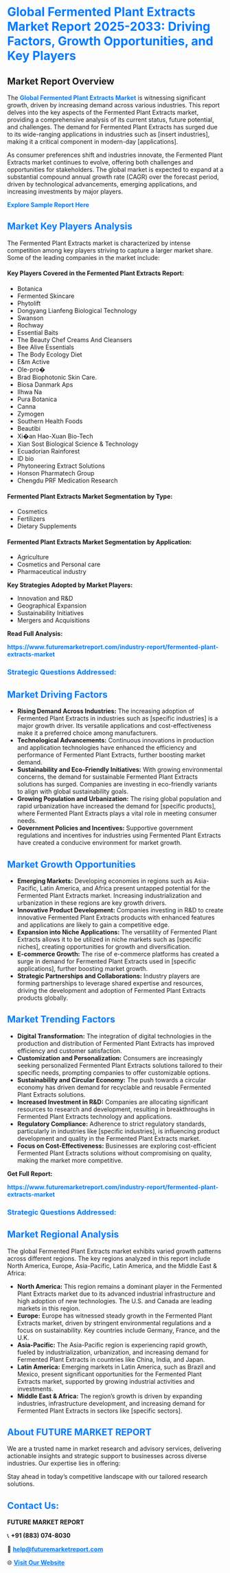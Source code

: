 <h1 style="color: #007BFF;">Global Fermented Plant Extracts Market Report 2025-2033: Driving Factors, Growth Opportunities, and Key Players</h1>

<section id="overview">
<h2>Market Report Overview</h2>
<p>The <a href="https://www.futuremarketreport.com/industry-report/fermented-plant-extracts-market" style="color: #007BFF; text-decoration: none;"><strong>Global Fermented Plant Extracts Market</strong></a> is witnessing significant growth, driven by increasing demand across various industries. This report delves into the key aspects of the Fermented Plant Extracts market, providing a comprehensive analysis of its current status, future potential, and challenges. The demand for Fermented Plant Extracts has surged due to its wide-ranging applications in industries such as [insert industries], making it a critical component in modern-day [applications].</p>
<p>As consumer preferences shift and industries innovate, the Fermented Plant Extracts market continues to evolve, offering both challenges and opportunities for stakeholders. The global market is expected to expand at a substantial compound annual growth rate (CAGR) over the forecast period, driven by technological advancements, emerging applications, and increasing investments by major players.</p>
</section>

<section id="overview">
<p><a href="https://www.futuremarketreport.com/request-sample/reportId=61572" style="color: #007BFF; text-decoration: none;"><strong>Explore Sample Report Here</strong></a></p>
</section>

<section id="key-players">
<h2 style="color: #007BFF;">Market Key Players Analysis</h2>
<p>The Fermented Plant Extracts market is characterized by intense competition among key players striving to capture a larger market share. Some of the leading companies in the market include:</p>
<h4>Key Players Covered in the Fermented Plant Extracts Report:</h4>
<ul><li>Botanica</li><li>Fermented Skincare</li><li>Phytolift</li><li>Dongyang Lianfeng Biological Technology</li><li>Swanson</li><li>Rochway</li><li>Essential Baits</li><li>The Beauty Chef Creams And Cleansers</li><li>Bee Alive Essentials</li><li>The Body Ecology Diet</li><li>E&amp;m Active</li><li>Ole-pro�</li><li>Brad Biophotonic Skin Care.</li><li>Biosa Danmark Aps</li><li>Ilhwa Na</li><li>Pura Botanica</li><li>Canna</li><li>Zymogen</li><li>Southern Health Foods</li><li>Beautibi</li><li>Xi�an Hao-Xuan Bio-Tech</li><li>Xian Sost Biological Science &amp; Technology</li><li>Ecuadorian Rainforest</li><li>ID bio</li><li>Phytoneering Extract Solutions</li><li>Honson Pharmatech Group</li><li>Chengdu PRF Medication Research</li></ul>
<h4>Fermented Plant Extracts Market Segmentation by Type:</h4>
<ul><li>Cosmetics</li><li>Fertilizers</li><li>Dietary Supplements</li></ul>

<h4>Fermented Plant Extracts Market Segmentation by Application:</h4>
<ul><li>Agriculture</li><li>Cosmetics and Personal care</li><li>Pharmaceutical industry</li></ul>
<p><strong>Key Strategies Adopted by Market Players:</strong></p>
<ul>
<li>Innovation and R&D</li>
<li>Geographical Expansion</li>
<li>Sustainability Initiatives</li>
<li>Mergers and Acquisitions</li>
</ul>
</section>

<section>
<p><strong>Read Full Analysis: </strong></p><a href="https://www.futuremarketreport.com/industry-report/fermented-plant-extracts-market" style="color: #007BFF; text-decoration: none;"><strong>https://www.futuremarketreport.com/industry-report/fermented-plant-extracts-market</strong></a>
<h3 style="color: #007BFF;">Strategic Questions Addressed:</h3>
</section>

<section id="driving-factors">
<h2 style="color: #007BFF;">Market Driving Factors</h2>
<ul>
<li><strong>Rising Demand Across Industries:</strong> The increasing adoption of Fermented Plant Extracts in industries such as [specific industries] is a major growth driver. Its versatile applications and cost-effectiveness make it a preferred choice among manufacturers.</li>
<li><strong>Technological Advancements:</strong> Continuous innovations in production and application technologies have enhanced the efficiency and performance of Fermented Plant Extracts, further boosting market demand.</li>
<li><strong>Sustainability and Eco-Friendly Initiatives:</strong> With growing environmental concerns, the demand for sustainable Fermented Plant Extracts solutions has surged. Companies are investing in eco-friendly variants to align with global sustainability goals.</li>
<li><strong>Growing Population and Urbanization:</strong> The rising global population and rapid urbanization have increased the demand for [specific products], where Fermented Plant Extracts plays a vital role in meeting consumer needs.</li>
<li><strong>Government Policies and Incentives:</strong> Supportive government regulations and incentives for industries using Fermented Plant Extracts have created a conducive environment for market growth.</li>
</ul>
</section>

<section id="growth-opportunities">
<h2 style="color: #007BFF;">Market Growth Opportunities</h2>
<ul>
<li><strong>Emerging Markets:</strong> Developing economies in regions such as Asia-Pacific, Latin America, and Africa present untapped potential for the Fermented Plant Extracts market. Increasing industrialization and urbanization in these regions are key growth drivers.</li>
<li><strong>Innovative Product Development:</strong> Companies investing in R&D to create innovative Fermented Plant Extracts products with enhanced features and applications are likely to gain a competitive edge.</li>
<li><strong>Expansion into Niche Applications:</strong> The versatility of Fermented Plant Extracts allows it to be utilized in niche markets such as [specific niches], creating opportunities for growth and diversification.</li>
<li><strong>E-commerce Growth:</strong> The rise of e-commerce platforms has created a surge in demand for Fermented Plant Extracts used in [specific applications], further boosting market growth.</li>
<li><strong>Strategic Partnerships and Collaborations:</strong> Industry players are forming partnerships to leverage shared expertise and resources, driving the development and adoption of Fermented Plant Extracts products globally.</li>
</ul>
</section>

<section id="trending-factors">
<h2 style="color: #007BFF;">Market Trending Factors</h2>
<ul>
<li><strong>Digital Transformation:</strong> The integration of digital technologies in the production and distribution of Fermented Plant Extracts has improved efficiency and customer satisfaction.</li>
<li><strong>Customization and Personalization:</strong> Consumers are increasingly seeking personalized Fermented Plant Extracts solutions tailored to their specific needs, prompting companies to offer customizable options.</li>
<li><strong>Sustainability and Circular Economy:</strong> The push towards a circular economy has driven demand for recyclable and reusable Fermented Plant Extracts solutions.</li>
<li><strong>Increased Investment in R&D:</strong> Companies are allocating significant resources to research and development, resulting in breakthroughs in Fermented Plant Extracts technology and applications.</li>
<li><strong>Regulatory Compliance:</strong> Adherence to strict regulatory standards, particularly in industries like [specific industries], is influencing product development and quality in the Fermented Plant Extracts market.</li>
<li><strong>Focus on Cost-Effectiveness:</strong> Businesses are exploring cost-efficient Fermented Plant Extracts solutions without compromising on quality, making the market more competitive.</li>
</ul>
</section>

<section>
<p><strong>Get Full Report: </strong></p><a href="https://www.futuremarketreport.com/industry-report/fermented-plant-extracts-market" style="color: #007BFF; text-decoration: none;"><strong>https://www.futuremarketreport.com/industry-report/fermented-plant-extracts-market</strong></a>
<h3 style="color: #007BFF;">Strategic Questions Addressed:</h3>
</section>


<section id="regional-analysis">
<h2 style="color: #007BFF;">Market Regional Analysis</h2>
<p>The global Fermented Plant Extracts market exhibits varied growth patterns across different regions. The key regions analyzed in this report include North America, Europe, Asia-Pacific, Latin America, and the Middle East & Africa:</p>
<ul>
<li><strong>North America:</strong> This region remains a dominant player in the Fermented Plant Extracts market due to its advanced industrial infrastructure and high adoption of new technologies. The U.S. and Canada are leading markets in this region.</li>
<li><strong>Europe:</strong> Europe has witnessed steady growth in the Fermented Plant Extracts market, driven by stringent environmental regulations and a focus on sustainability. Key countries include Germany, France, and the U.K.</li>
<li><strong>Asia-Pacific:</strong> The Asia-Pacific region is experiencing rapid growth, fueled by industrialization, urbanization, and increasing demand for Fermented Plant Extracts in countries like China, India, and Japan.</li>
<li><strong>Latin America:</strong> Emerging markets in Latin America, such as Brazil and Mexico, present significant opportunities for the Fermented Plant Extracts market, supported by growing industrial activities and investments.</li>
<li><strong>Middle East & Africa:</strong> The region’s growth is driven by expanding industries, infrastructure development, and increasing demand for Fermented Plant Extracts in sectors like [specific sectors].</li>
</ul>
</section>

<footer>
<h2 style="color: #007BFF;">About FUTURE MARKET REPORT</h2>
<p>We are a trusted name in market research and advisory services, delivering actionable insights and strategic support to businesses across diverse industries. Our expertise lies in offering:</p>

<p>Stay ahead in today’s competitive landscape with our tailored research solutions.</p>

<h2 style="color: #007BFF;">Contact Us:</h2>
<p><strong>FUTURE MARKET REPORT</strong></p>
<p>📞 <strong>+91 (883) 074-8030</strong></p>
<p>📧 <strong><a href="mailto:help@futuremarketreport.com" style="color: #007BFF;">help@futuremarketreport.com</a></strong></p>
<p>🌐 <strong><a href="https://www.futuremarketreport.com/" style="color: #007BFF;">Visit Our Website</a></strong></p>
</footer>